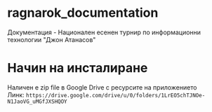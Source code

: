 # ragnarok_documentation
Документация - Национален есенен турнир по информационни технологии "Джон Атанасов"
# Начин на инсталиране
Наличен е zip file в Google Drive с ресурсите на приложението \
Линк: `https://drive.google.com/drive/u/0/folders/1LrEO5chTJNOe-N1JaoVG_uMGfJXSHQOY`



